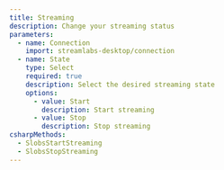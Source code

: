 ```yaml
---
title: Streaming
description: Change your streaming status
parameters:
  - name: Connection
    import: streamlabs-desktop/connection
  - name: State
    type: Select
    required: true
    description: Select the desired streaming state
    options:
      - value: Start
        description: Start streaming
      - value: Stop
        description: Stop streaming
csharpMethods:
  - SlobsStartStreaming
  - SlobsStopStreaming
---
```

